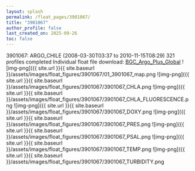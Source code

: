 ```yaml
---
layout: splash
permalink: /float_pages/3901067/
title: "3901067"
author_profile: false
last_created_on: 2025-09-26
toc: false
---
```

 
3901067: ARGO_CHILE (2008-03-30T03:37 to 2010-11-15T08:29)
321 profiles completed
Individual float file download: [BGC_Argo_Plus_Global](https://ftp.soest.hawaii.edu/bgc_argo_plus/Individual_Floats/outliers_removed/3901067_Sprof_processed.nc)
![img-png]({{ site.url }}{{ site.baseurl }}/assets/images/float_figures/3901067/01_3901067_map.png
![img-png]({{ site.url }}{{ site.baseurl }}/assets/images/float_figures/3901067/3901067_CHLA.png
![img-png]({{ site.url }}{{ site.baseurl }}/assets/images/float_figures/3901067/3901067_CHLA_FLUORESCENCE.png
![img-png]({{ site.url }}{{ site.baseurl }}/assets/images/float_figures/3901067/3901067_DOXY.png
![img-png]({{ site.url }}{{ site.baseurl }}/assets/images/float_figures/3901067/3901067_PRES.png
![img-png]({{ site.url }}{{ site.baseurl }}/assets/images/float_figures/3901067/3901067_PSAL.png
![img-png]({{ site.url }}{{ site.baseurl }}/assets/images/float_figures/3901067/3901067_TEMP.png
![img-png]({{ site.url }}{{ site.baseurl }}/assets/images/float_figures/3901067/3901067_TURBIDITY.png
